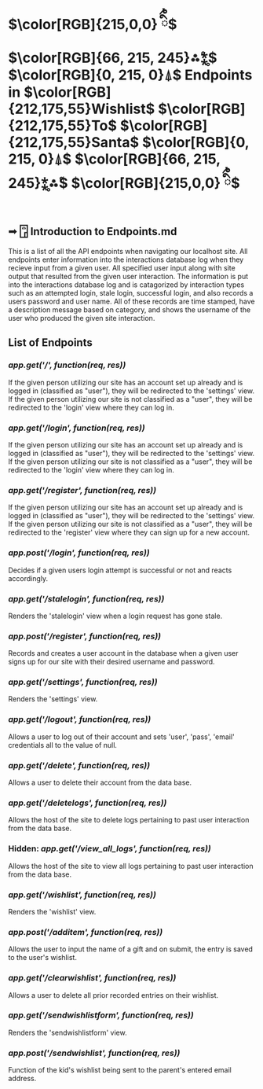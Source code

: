 # $\color[RGB]{215,0,0} ིྀ྇$ $\color[RGB]{66, 215, 245}⁂̊⁑̥$ $\color[RGB]{0, 215, 0}⍋$ Endpoints in $\color[RGB]{212,175,55}Wishlist$ $\color[RGB]{212,175,55}To$ $\color[RGB]{212,175,55}Santa$ $\color[RGB]{0, 215, 0}⍋$ $\color[RGB]{66, 215, 245}⁑̥⁂̊$ $\color[RGB]{215,0,0} ིྀ྇$
## ➟ 𓉞 Introduction to Endpoints.md  
This is a list of all the API endpoints when navigating our localhost site. All endpoints enter information into the interactions database log when they recieve input from a given user. All specified user input along with site output that resulted from the given user interaction. The information is put into the interactions database log and is catagorized by interaction types such as an attempted login, stale login, successful login, and also records a users password and user name. All of these records are time stamped, have a description message based on category, and shows the username of the user who produced the given site interaction.
## List of Endpoints
### *app.get('/', function(req, res))*
If the given person utilizing our site has an account set up already and is logged in (classified as "user"), they will be redirected to the 'settings' view. If the given person utilizing our site is not classified as a "user", they will be redirected to the 'login' view where they can log in.
### *app.get('/login', function(req, res))*
If the given person utilizing our site has an account set up already and is logged in (classified as "user"), they will be redirected to the 'settings' view. If the given person utilizing our site is not classified as a "user", they will be redirected to the 'login' view where they can log in.
### *app.get('/register', function(req, res))*
If the given person utilizing our site has an account set up already and is logged in (classified as "user"), they will be redirected to the 'settings' view. If the given person utilizing our site is not classified as a "user", they will be redirected to the 'register' view where they can sign up for a new account.
### *app.post('/login', function(req, res))*
Decides if a given users login attempt is successful or not and reacts accordingly.
### *app.get('/stalelogin', function(req, res))*
Renders the 'stalelogin' view when a login request has gone stale.
### *app.post('/register', function(req, res))*
Records and creates a user account in the database when a given user signs up for our site with their desired username and password.
### *app.get('/settings', function(req, res))*
Renders the 'settings' view.
### *app.get('/logout', function(req, res))*
Allows a user to log out of their account and sets 'user', 'pass', 'email' credentials all to the value of null.
### *app.get('/delete', function(req, res))*
Allows a user to delete their account from the data base.
### *app.get('/deletelogs', function(req, res))*
Allows the host of the site to delete logs pertaining to past user interaction from the data base.
### Hidden: *app.get('/view_all_logs', function(req, res))*
Allows the host of the site to view all logs pertaining to past user interaction from the data base.
### *app.get('/wishlist', function(req, res))*
Renders the 'wishlist' view.
### *app.post('/additem', function(req, res))*
Allows the user to input the name of a gift and on submit, the entry is saved to the user's wishlist.
### *app.get('/clearwishlist', function(req, res))*
Allows a user to delete all prior recorded entries on their wishlist.
### *app.get('/sendwishlistform', function(req, res))*
Renders the 'sendwishlistform' view.
### *app.post('/sendwishlist', function(req, res))*
Function of the kid's wishlist being sent to the parent's entered email address.

